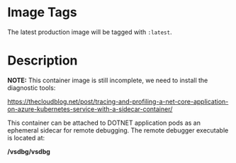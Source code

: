 # Image Tags

The latest production image will be tagged with `:latest`.

# Description

**NOTE:** This container image is still incomplete, we need to install the diagnostic tools:

https://thecloudblog.net/post/tracing-and-profiling-a-net-core-application-on-azure-kubernetes-service-with-a-sidecar-container/

This container can be attached to DOTNET application pods as an ephemeral sidecar for remote debugging.
The remote debugger executable is located at:

**/vsdbg/vsdbg**
